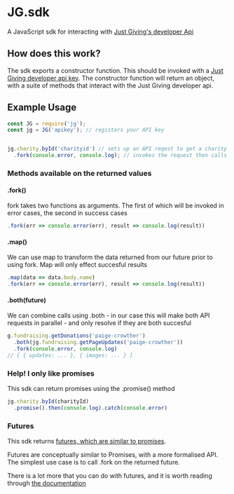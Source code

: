 # JG.sdk
A JavaScript sdk for interacting with [Just Giving's developer
Api](https://developer.justgiving.com/)

## How does this work?
The sdk exports a constructor function. This should be invoked with a [Just
Giving developer api key](https://developer.justgiving.com/signup). The
constructor function will return an object, with a suite of methods that
interact with the Just Giving developer api.

## Example Usage

```js
const JG = require('jg');
const jg = JG('apikey'); // registers your API key


jg.charity.byId('charityid') // sets up an API reqest to get a charity by it's ID
  .fork(console.error, console.log); // invokes the request then calls one of two supplied functions depending on whether it succeeds
```

### Methods available on the returned values

#### .fork()
fork takes two functions as arguments. The first of which will be invoked in
error cases, the second in success cases
```js
.fork(err => console.error(err), result => console.log(result))
```

#### .map()
We can use map to transform the data returned from our future prior to using
fork. Map will only effect succesful results
```js
.map(data => data.body.name)
.fork(err => console.error(err), result => console.log(result))
```

#### .both(future)
We can combine calls using .both - in our case this will make both API
requests in parallel - and only resolve if they are both succesful 
```js
g.fundraising.getDonations('paige-crowther')
  .both(jg.fundraising.getPageUpdates('paige-crowther'))
  .fork(console.error, console.log)
// [ { updates: ... }, { images: ... } ] 
```

### Help! I only like promises
This sdk can return promises using the .promise() method

```js
jg.charity.byId(charityId)
  .promise().then(console.log).catch(console.error)
```


### Futures
This sdk returns [futures, which are similar to promises](https://github.com/fluture-js/Fluture).

Futures are conceptually similar to Promises, with a more formalised API. The
simplest use case is to call .fork on the returned future.

There is a lot more that you can do with futures, and it is worth reading
through [the
documentation](https://github.com/fluture-js/Fluture#transforming-futures)

